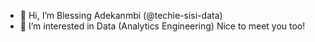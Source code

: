 - 👋 Hi, I’m Blessing Adekanmbi (@techie-sisi-data)
- 👀 I’m interested in Data (Analytics Engineering)
Nice to meet you too!

<!---
techie-sisi-data/techie-sisi-data is a ✨ special ✨ repository because its `README.md` (this file) appears on your GitHub profile.
You can click the Preview link to take a look at your changes.
--->
